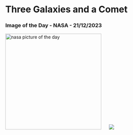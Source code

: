 # Three Galaxies and a Comet
### Image of the Day - NASA - 21/12/2023
<img src="https://apod.nasa.gov/apod/image/2312/C2020_V2_ZTF_CHILESCOPE_DEBartlett1024.jpg" alt="nasa picture of the day" width="300"/>&nbsp; &nbsp; &nbsp; <img src="https://github-readme-streak-stats.herokuapp.com/?user=tempo-riz&theme=dark" >



  
